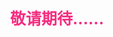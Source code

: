 
<div style="color: #f52d80;text-align: center; font-size: 25px;font-weight: bold">
敬请期待......
</div>